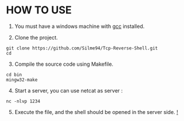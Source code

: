 # HOW TO USE

1. You must have a windows machine with [gcc](https://sourceforge.net/projects/mingw-w64/) installed.

2. Clone the project.
```
git clone https://github.com/Silme94/Tcp-Reverse-Shell.git
cd
```
3. Compile the source code using Makefile.
```
cd bin
mingw32-make
```
4. Start a server, you can use netcat as server :
```
nc -nlvp 1234
```
5. Execute the file, and the shell should be opened in the server side.
[!]([screenshot.png](https://github.com/Silme94/Tcp-Reverse-Shell/blob/main/screenshot.png)https://github.com/Silme94/Tcp-Reverse-Shell/blob/main/screenshot.png)

